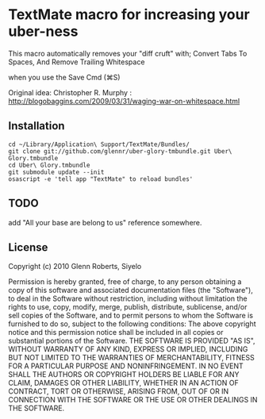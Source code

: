 # TextMate macro for increasing your uber-ness

This macro automatically removes your "diff cruft" with;
  Convert Tabs To Spaces, And
  Remove Trailing Whitespace

when you use the Save Cmd (⌘S)

Original idea: Christopher R. Murphy : http://blogobaggins.com/2009/03/31/waging-war-on-whitespace.html

## Installation

    cd ~/Library/Application\ Support/TextMate/Bundles/
    git clone git://github.com/glennr/uber-glory-tmbundle.git Uber\ Glory.tmbundle
    cd Uber\ Glory.tmbundle
    git submodule update --init
    osascript -e 'tell app "TextMate" to reload bundles'

## TODO

   add "All your base are belong to us" reference somewhere.

## License

Copyright (c) 2010 Glenn Roberts, Siyelo

Permission is hereby granted, free of charge, to any person obtaining
a copy of this software and associated documentation files (the
"Software"), to deal in the Software without restriction, including
without limitation the rights to use, copy, modify, merge, publish,
distribute, sublicense, and/or sell copies of the Software, and to
permit persons to whom the Software is furnished to do so, subject to
the following conditions:
The above copyright notice and this permission notice shall be
included in all copies or substantial portions of the Software.
THE SOFTWARE IS PROVIDED "AS IS", WITHOUT WARRANTY OF ANY KIND,
EXPRESS OR IMPLIED, INCLUDING BUT NOT LIMITED TO THE WARRANTIES OF
MERCHANTABILITY, FITNESS FOR A PARTICULAR PURPOSE AND
NONINFRINGEMENT. IN NO EVENT SHALL THE AUTHORS OR COPYRIGHT HOLDERS BE
LIABLE FOR ANY CLAIM, DAMAGES OR OTHER LIABILITY, WHETHER IN AN ACTION
OF CONTRACT, TORT OR OTHERWISE, ARISING FROM, OUT OF OR IN CONNECTION
WITH THE SOFTWARE OR THE USE OR OTHER DEALINGS IN THE SOFTWARE.

